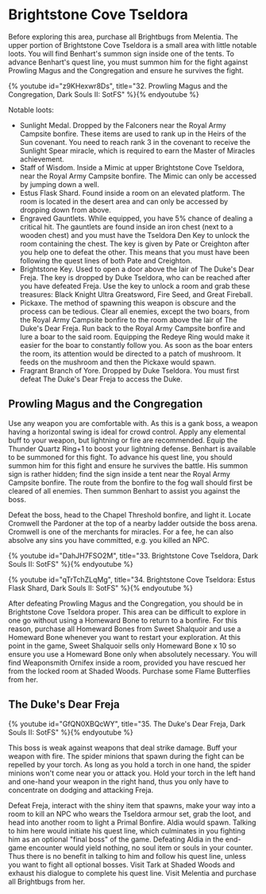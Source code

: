 # Brightstone Cove Tseldora

Before exploring this area, purchase all Brightbugs from Melentia. The upper
portion of Brightstone Cove Tseldora is a small area with little notable loots.
You will find Benhart's summon sign inside one of the tents. To advance
Benhart's quest line, you must summon him for the fight against Prowling Magus
and the Congregation and ensure he survives the fight.

{% youtube id="z9KHexwr8Ds", title="32. Prowling Magus and the Congregation, Dark Souls II: SotFS" %}{% endyoutube %}

Notable loots:

-   Sunlight Medal. Dropped by the Falconers near the Royal Army Campsite
    bonfire. These items are used to rank up in the Heirs of the Sun covenant.
    You need to reach rank 3 in the covenant to receive the Sunlight Spear
    miracle, which is required to earn the Master of Miracles achievement.
-   Staff of Wisdom. Inside a Mimic at upper Brightstone Cove Tseldora, near the
    Royal Army Campsite bonfire. The Mimic can only be accessed by jumping down
    a well.
-   Estus Flask Shard. Found inside a room on an elevated platform. The room is
    located in the desert area and can only be accessed by dropping down from
    above.
-   Engraved Gauntlets. While equipped, you have 5% chance of dealing a critical
    hit. The gauntlets are found inside an iron chest (next to a wooden chest)
    and you must have the Tseldora Den Key to unlock the room containing the
    chest. The key is given by Pate or Creighton after you help one to defeat
    the other. This means that you must have been following the quest lines of
    both Pate and Creighton.
-   Brightstone Key. Used to open a door above the lair of The Duke's Dear
    Freja. The key is dropped by Duke Tseldora, who can be reached after you
    have defeated Freja. Use the key to unlock a room and grab these treasures:
    Black Knight Ultra Greatsword, Fire Seed, and Great Fireball.
-   Pickaxe. The method of spawning this weapon is obscure and the process can
    be tedious. Clear all enemies, except the two boars, from the Royal Army
    Campsite bonfire to the room above the lair of The Duke's Dear Freja. Run
    back to the Royal Army Campsite bonfire and lure a boar to the said room.
    Equipping the Redeye Ring would make it easier for the boar to constantly
    follow you. As soon as the boar enters the room, its attention would be
    directed to a patch of mushroom. It feeds on the mushroom and then the
    Pickaxe would spawn.
-   Fragrant Branch of Yore. Dropped by Duke Tseldora. You must first defeat The
    Duke's Dear Freja to access the Duke.

## Prowling Magus and the Congregation

Use any weapon you are comfortable with. As this is a gank boss, a weapon having
a horizontal swing is ideal for crowd control. Apply any elemental buff to your
weapon, but lightning or fire are recommended. Equip the Thunder Quartz Ring+1
to boost your lightning defense. Benhart is available to be summoned for this
fight. To advance his quest line, you should summon him for this fight and
ensure he survives the battle. His summon sign is rather hidden; find the sign
inside a tent near the Royal Army Campsite bonfire. The route from the bonfire
to the fog wall should first be cleared of all enemies. Then summon Benhart to
assist you against the boss.

Defeat the boss, head to the Chapel Threshold bonfire, and light it. Locate
Cromwell the Pardoner at the top of a nearby ladder outside the boss arena.
Cromwell is one of the merchants for miracles. For a fee, he can also absolve
any sins you have committed, e.g. you killed an NPC.

{% youtube id="DahJH7FSO2M", title="33. Brightstone Cove Tseldora, Dark Souls II: SotFS" %}{% endyoutube %}

{% youtube id="qTrTchZLqMg", title="34. Brightstone Cove Tseldora: Estus Flask Shard, Dark Souls II: SotFS" %}{% endyoutube %}

After defeating Prowling Magus and the Congregation, you should be in
Brightstone Cove Tseldora proper. This area can be difficult to explore in one
go without using a Homeward Bone to return to a bonfire. For this reason,
purchase all Homeward Bones from Sweet Shalquoir and use a Homeward Bone
whenever you want to restart your exploration. At this point in the game, Sweet
Shalquoir sells only Homeward Bone x 10 so ensure you use a Homeward Bone only
when absolutely necessary. You will find Weaponsmith Ornifex inside a room,
provided you have rescued her from the locked room at Shaded Woods. Purchase
some Flame Butterflies from her.

## The Duke's Dear Freja

{% youtube id="GfQN0XBQcWY", title="35. The Duke's Dear Freja, Dark Souls II: SotFS" %}{% endyoutube %}

This boss is weak against weapons that deal strike damage. Buff your weapon with
fire. The spider minions that spawn during the fight can be repelled by your
torch. As long as you hold a torch in one hand, the spider minions won't come
near you or attack you. Hold your torch in the left hand and one-hand your
weapon in the right hand, thus you only have to concentrate on dodging and
attacking Freja.

Defeat Freja, interact with the shiny item that spawns, make your way into a
room to kill an NPC who wears the Tseldora armour set, grab the loot, and head
into another room to light a Primal Bonfire. Aldia would spawn. Talking to him
here would initiate his quest line, which culminates in you fighting him as an
optional "final boss" of the game. Defeating Aldia in the end-game encounter
would yield nothing, no soul item or souls in your counter. Thus there is no
benefit in talking to him and follow his quest line, unless you want to fight
all optional bosses. Visit Tark at Shaded Woods and exhaust his dialogue to
complete his quest line. Visit Melentia and purchase all Brightbugs from her.
